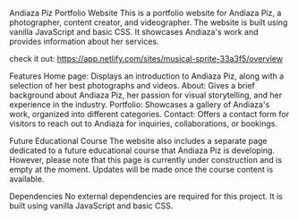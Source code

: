 Andiaza Piz Portfolio Website
This is a portfolio website for Andiaza Piz, a photographer, content creator, and videographer. The website is built using vanilla JavaScript and basic CSS. It showcases Andiaza's work and provides information about her services.

check it out: https://app.netlify.com/sites/musical-sprite-33a3f5/overview

Features
Home page: Displays an introduction to Andiaza Piz, along with a selection of her best photographs and videos.
About: Gives a brief background about Andiaza Piz, her passion for visual storytelling, and her experience in the industry.
Portfolio: Showcases a gallery of Andiaza's work, organized into different categories.
Contact: Offers a contact form for visitors to reach out to Andiaza for inquiries, collaborations, or bookings.

Future Educational Course
The website also includes a separate page dedicated to a future educational course that Andiaza Piz is developing. However, please note that this page is currently under construction and is empty at the moment. Updates will be made once the course content is available.

Dependencies
No external dependencies are required for this project. It is built using vanilla JavaScript and basic CSS.
